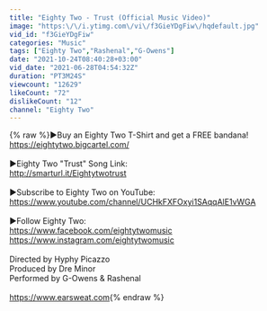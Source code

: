 ```yaml
---
title: "Eighty Two - Trust (Official Music Video)"
image: "https:\/\/i.ytimg.com\/vi\/f3GieYDgFiw\/hqdefault.jpg"
vid_id: "f3GieYDgFiw"
categories: "Music"
tags: ["Eighty Two","Rashenal","G-Owens"]
date: "2021-10-24T08:40:28+03:00"
vid_date: "2021-06-28T04:54:32Z"
duration: "PT3M24S"
viewcount: "12629"
likeCount: "72"
dislikeCount: "12"
channel: "Eighty Two"
---
```

{% raw %}►Buy an Eighty Two T-Shirt and get a FREE bandana!<br /><a rel="nofollow" target="blank" href="https://eightytwo.bigcartel.com/">https://eightytwo.bigcartel.com/</a><br /><br />►Eighty Two &quot;Trust&quot; Song Link:<br /><a rel="nofollow" target="blank" href="http://smarturl.it/Eightytwotrust">http://smarturl.it/Eightytwotrust</a><br /> <br />►Subscribe to Eighty Two on YouTube:<br /><a rel="nofollow" target="blank" href="https://www.youtube.com/channel/UCHkFXFOxyi1SAqqAlE1vWGA">https://www.youtube.com/channel/UCHkFXFOxyi1SAqqAlE1vWGA</a><br /> <br />►Follow Eighty Two:<br /><a rel="nofollow" target="blank" href="https://www.facebook.com/eightytwomusic">https://www.facebook.com/eightytwomusic</a><br /><a rel="nofollow" target="blank" href="https://www.instagram.com/eightytwomusic">https://www.instagram.com/eightytwomusic</a><br /><br />Directed by Hyphy Picazzo<br />Produced by Dre Minor<br />Performed by G-Owens &amp; Rashenal<br /><br /><a rel="nofollow" target="blank" href="https://www.earsweat.com">https://www.earsweat.com</a>{% endraw %}

